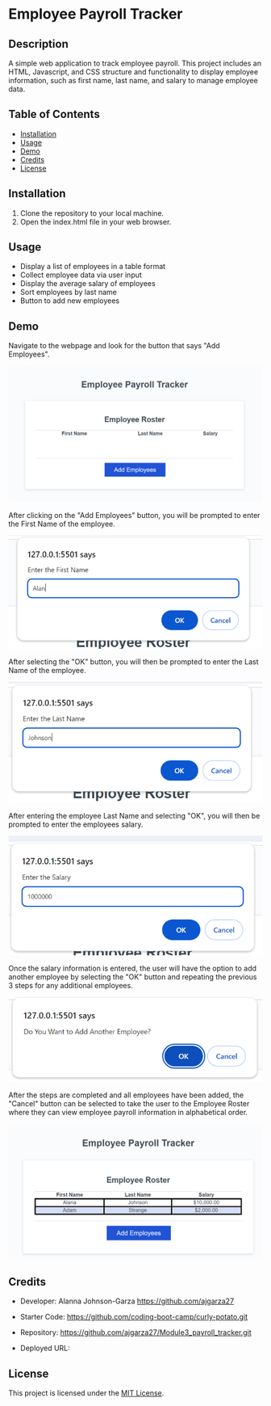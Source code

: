 # Employee Payroll Tracker

## Description
A simple web application to track employee payroll. This project includes an HTML, Javascript, and CSS structure and functionality to display employee information, such as first name, last name, and salary to manage employee data.

## Table of Contents
- [Installation](#installation)
- [Usage](#usage)
- [Demo](#demo)
- [Credits](#credits)
- [License](#license)

## Installation
1. Clone the repository to your local machine.
2. Open the index.html file in your web browser.

## Usage
- Display a list of employees in a table format
- Collect employee data via user input
- Display the average salary of employees
- Sort employees by last name
- Button to add new employees

## Demo
Navigate to the webpage and look for the button that says "Add Employees".

![Homepage Screenshot](./assets/images/EPT-SS1.png) 

After clicking on the "Add Employees" button, you will be prompted to enter the First Name of the employee.

![First Name Input Screenshot](./assets/images/EPT-SS2.png)

After selecting the "OK" button, you will then be prompted to enter the Last Name of the employee.

![Last Name Input Screenshot](./assets/images/EPT-SS3.png)

After entering the employee Last Name and selecting "OK", you will then be prompted to enter the employees salary.

![Salary Input Screenshot](./assets/images/EPT-SS4.png)

Once the salary information is entered, the user will have the option to add another employee by selecting the "OK" button and repeating the previous 3 steps for any additional employees.

![Additional Employees Input Screenshot](./assets/images/EPT-SS5.png)

After the steps are completed and all employees have been added, the "Cancel" button can be selected to take the user to the Employee Roster where they can view employee payroll information in alphabetical order.

![Employee Roster Screenshot](./assets/images/EPT-SS6.png)

## Credits
- Developer: Alanna Johnson-Garza
https://github.com/ajgarza27

- Starter Code: https://github.com/coding-boot-camp/curly-potato.git

- Repository: https://github.com/ajgarza27/Module3_payroll_tracker.git

- Deployed URL: 

## License
This project is licensed under the [MIT License](https://opensource.org/licenses/MIT).